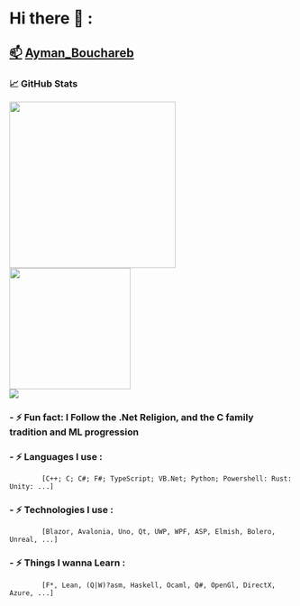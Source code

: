 # Hi there 👋 :
## <a href="Ayman.bouchareb@outlook.fr">📫</a> [Ayman_Bouchareb](https://www.linkedin.com/in/ayman-bouchareb-511abb19a/) 
### &#x1f4c8; GitHub Stats
<div>
  <img Width="295" src="https://github-readme-stats.vercel.app/api/top-langs/?username=DemuirGos&title_color=ffffff&text_color=c9cacc&icon_color=2bbc8a&bg_color=1d1f21&langs_count=10&layout=compact&hide=jupyter%20notebook,html,javascript,tex,css,php,hack&card_width=245"/>
  <img Height="215" src="https://github-readme-stats.vercel.app/api?username=DemuirGos&show_icons=true&line_height=28&title_color=ffffff&text_color=c9cacc&icon_color=2bbc8a&bg_color=1d1f21"/>
</div>
<img src="https://github-profile-trophy.vercel.app/?username=DemuirGos&theme=chalk&column=7&row=1&margin-w=5"/>

### - ⚡ Fun fact: I Follow the .Net Religion, and the C family tradition and ML progression
### - ⚡ Languages I use : 
            [C++; C; C#; F#; TypeScript; VB.Net; Python; Powershell: Rust: Unity: ...]
### - ⚡ Technologies I use : 
            [Blazor, Avalonia, Uno, Qt, UWP, WPF, ASP, Elmish, Bolero, Unreal, ...]
### - ⚡ Things I wanna Learn : 
            [F*, Lean, (Q|W)?asm, Haskell, Ocaml, Q#, OpenGl, DirectX, Azure, ...]
